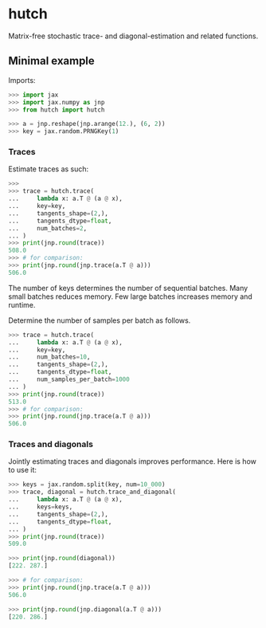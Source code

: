 # hutch
Matrix-free stochastic trace- and diagonal-estimation and related functions.


## Minimal example

Imports:
```python
>>> import jax
>>> import jax.numpy as jnp
>>> from hutch import hutch

>>> a = jnp.reshape(jnp.arange(12.), (6, 2))
>>> key = jax.random.PRNGKey(1)

```

### Traces

Estimate traces as such:
```python
>>> 
>>> trace = hutch.trace(
...     lambda x: a.T @ (a @ x), 
...     key=key,
...     tangents_shape=(2,), 
...     tangents_dtype=float,
...     num_batches=2,
... )
>>> print(jnp.round(trace))
508.0
>>> # for comparison:
>>> print(jnp.round(jnp.trace(a.T @ a)))
506.0

```
The number of keys determines the number of sequential batches.
Many small batches reduces memory.
Few large batches increases memory and runtime.

Determine the number of samples per batch as follows.

```python
>>> trace = hutch.trace(
...     lambda x: a.T @ (a @ x), 
...     key=key,
...     num_batches=10,
...     tangents_shape=(2,), 
...     tangents_dtype=float, 
...     num_samples_per_batch=1000
... )
>>> print(jnp.round(trace))
513.0
>>> # for comparison:
>>> print(jnp.round(jnp.trace(a.T @ a)))
506.0

```

### Traces and diagonals

Jointly estimating traces and diagonals improves performance.
Here is how to use it:

```python
>>> keys = jax.random.split(key, num=10_000)  
>>> trace, diagonal = hutch.trace_and_diagonal(
...     lambda x: a.T @ (a @ x), 
...     keys=keys,
...     tangents_shape=(2,), 
...     tangents_dtype=float, 
... )
>>> print(jnp.round(trace))
509.0

>>> print(jnp.round(diagonal))
[222. 287.]

>>> # for comparison:
>>> print(jnp.round(jnp.trace(a.T @ a)))
506.0

>>> print(jnp.round(jnp.diagonal(a.T @ a)))
[220. 286.]


```
